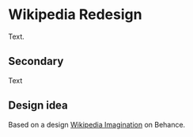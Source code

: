 # Wikipedia Redesign

Text.

## Secondary

Text

## Design idea

Based on a design [Wikipedia Imagination](https://www.behance.net/gallery/75870375/Wikipedia-Imagination) on Behance.
